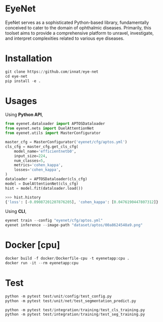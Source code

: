 # EyeNet

EyeNet serves as a sophisticated Python-based library, fundamentally conceived to cater to the domain of ophthalmic diseases. Primarily, this toolset aims to provide a comprehensive platform to unravel, investigate, and interpret complexities related to various eye diseases.

# Installation

```python
git clone https://github.com/innat/eye-net
cd eye-net
pip install -e . 
```

# Usages

Using **Python API**,

```python
from eyenet.dataloader import APTOSDataloader
from eyenet.nets import DuelAttentionNet
from eyenet.utils import MasterConfigurator

master_cfg = MasterConfigurator('eyenet/cfg/aptos.yml')
cls_cfg = master_cfg.get_cls_cfg(
    model_name='efficientnetb0',
    input_size=224,
    num_classes=5,
    metrics='cohen_kappa',
    losses='cohen_kappa',
)
dataloader = APTOSDataloader(cls_cfg)
model = DuelAttentionNet(cls_cfg)
hist = model.fit(dataloader.load())

>>> hist.history
{'loss': [-0.09087201207876205], 'cohen_kappa': [0.0476190447807312]}
```

Using **CLI**,

```python
eyenet train --config "eyenet/cfg/aptos.yml" 
eyenet inference --image-path "dataset/aptos/00a8624548a9.png"
```


# Docker [cpu]

```python
docker build -f docker/Dockerfile-cpu -t eyenetapp:cpu .
docker run -it --rm eyenetapp:cpu
```

# Test 

```python
python -m pytest test/unit/config/test_config.py
python -m pytest test/unit/net/test_segmentation_predict.py

python -m pytest test/integration/training/test_cls_training.py
python -m pytest test/integration/training/test_seg_training.py
```